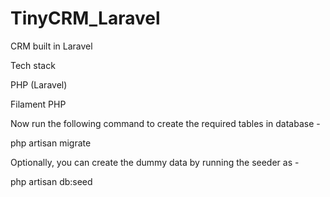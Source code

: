 # TinyCRM_Laravel


CRM built in Laravel


Tech stack

PHP (Laravel)

Filament PHP


Now run the following command to create the required tables in database -

php artisan migrate

Optionally, you can create the dummy data by running the seeder as -

php artisan db:seed
